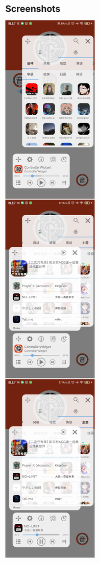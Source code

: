 # Screenshots

<img width="280px" src="./$screenshots/1.jpg" />
<img width="280px" src="./$screenshots/2.jpg" />
<img width="280px" src="./$screenshots/3.jpg" />
